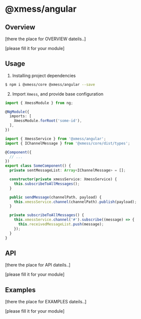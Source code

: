 # @xmess/angular

## Overview

[there the place for OVERVIEW dateils..]

[please fill it for your module]

## Usage

1. Installing project dependencies
```bash
$ npm i @xmess/core @xmess/angular --save
```

2. Import `Xmess`, and provide base configuration
```typescript
import { XmessModule } from ng;

@NgModule({
  imports: [
    XmessModule.forRoot('some-id'),
  ],
})
```

```typescript
import { XmessService } from '@xmess/angular';
import { IChannelMessage } from '@xmess/core/dist/types';

@Component({
  // ...
})
export class SomeComponent() {
  private sentMessageList: Array<IChannelMessage> = [];

  constructor(private xmessService: XmessService) {
    this.subscribeToAllMessages();
  }

  public sendMessage(channelPath, payload) {
    this.xmessService.channel(channelPath).publish(payload);
  }

  private subscribeToAllMessages() {
    this.xmessService.channel('#').subscribe((message) => {
      this.receivedMessageList.push(message);
    });
  }
}
```

## API

[there the place for API dateils..]

[please fill it for your module]   


## Examples

[there the place for EXAMPLES dateils..]    

[please fill it for your module]   


